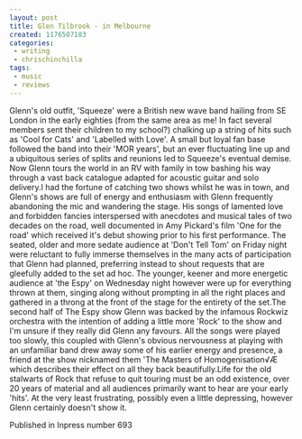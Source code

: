 ```yaml
---
layout: post
title: Glen Tilbrook - in Melbourne
created: 1176507183
categories:
 - writing
 - chrischinchilla
tags: 
 - music 
 - reviews
---
```


Glenn's old outfit, 'Squeeze' were a British new wave band hailing from SE London in the early eighties (from the same area as me! In fact several members sent their children to my school?) chalking up a string of hits such as 'Cool for Cats' and 'Labelled with Love'. A small but loyal fan base followed the band into their 'MOR years', but an ever fluctuating line up and a ubiquitous series of splits and reunions led to Squeeze's eventual demise. Now Glenn tours the world in an RV with family in tow bashing his way through a vast back catalogue adapted for acoustic guitar and solo delivery.I had the fortune of catching two shows whilst he was in town, and Glenn's shows are full of energy and enthusiasm with Glenn frequently abandoning the mic and wandering the stage. His songs of lamented love and forbidden fancies interspersed with anecdotes and musical tales of two decades on the road, well documented in Amy Pickard's film 'One for the road' which received it's debut showing prior to his first performance. The seated, older and more sedate audience at 'Don't Tell Tom' on Friday night were reluctant to fully immerse themselves in the many acts of participation that Glenn had planned, preferring instead to shout requests that are gleefully added to the set ad hoc. The younger, keener and more energetic audience at 'the Espy' on Wednesday night however were up for everything thrown at them, singing along without prompting in all the right places and gathered in a throng at the front of the stage for the entirety of the set.The second half of The Espy show Glenn was backed by the infamous Rockwiz orchestra with the intention of adding a little more 'Rock' to the show and I'm unsure if they really did Glenn any favours. All the songs were played too slowly, this coupled with Glenn's obvious nervousness at playing with an unfamiliar band drew away some of his earlier energy and presence, a friend at the show nicknamed them 'The Masters of Homogenisation√Æ which describes their effect on all they back beautifully.Life for the old stalwarts of Rock that refuse to quit touring must be an odd existence, over 20 years of material and all audiences primarily want to hear are your early 'hits'. At the very least frustrating, possibly even a little depressing, however Glenn certainly doesn't show it.

Published in Inpress number 693
